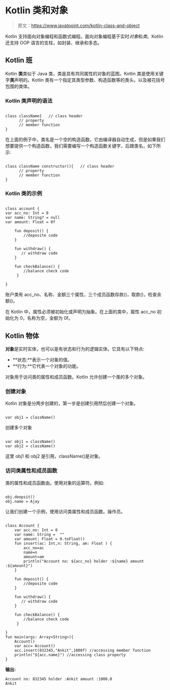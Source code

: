 # Kotlin 类和对象

> 原文：<https://www.javatpoint.com/kotlin-class-and-object>

Kotlin 支持面向对象编程和函数式编程。面向对象编程基于实时*对象*和*类*。Kotlin 还支持 OOP 语言的支柱，如封装、继承和多态。

## Kotlin 班

Kotlin **类**类似于 Java 类，类是具有共同属性的对象的蓝图。Kotlin 类是使用关键字**类**声明的。Kotlin 类有一个指定其类型参数、构造函数等的类头。以及被花括号包围的类体。

### Kotlin 类声明的语法

```

class className{   // class header
      // property
      // member function
}

```

在上面的例子中，类名是一个空的构造函数。它由编译器自动生成，但是如果我们想要提供一个构造函数，我们需要编写一个构造函数关键字，后跟类名，如下所示:

```

class className constructor(){   // class header
      // property
      // member function
}

```

### Kotlin 类的示例

```

class account {
var acc_no: Int = 0
var name: String? = null
var amount: Float = 0f

    fun deposit() {
        //deposite code
    }

    fun withdraw() {
       // withdraw code
    }

    fun checkBalance() {
        //balance check code
     }

}

```

账户类有 acc_no、名称、金额三个属性，三个成员函数存款()，取款()，检查余额()。

在 Kotlin 中，属性必须被初始化或声明为抽象。在上面的类中，属性 acc_no 初始化为 0，名称为空，金额为 0f。

## Kotlin 物体

**对象**是实时实体，也可以是有状态和行为的逻辑实体。它具有以下特点:

*   **状态:**表示一个对象的值。
*   **行为:**它代表一个对象的功能。

对象用于访问类的属性和成员函数。Kotlin 允许创建一个类的多个对象。

### 创建对象

Kotlin 对象是分两步创建的，第一步是创建引用然后创建一个对象。

```

var obj1 = className()

```

创建多个对象

```

var obj1 = className()
var obj2 = className()

```

这里 obj1 和 obj2 是引用，className()是对象。

### 访问类属性和成员函数

类的属性和成员函数由。使用对象的运算符。例如:

```

obj.deopsit()
obj.name = Ajay 

```

让我们创建一个示例，使用访问类属性和成员函数。操作员。

```

class Account {
    var acc_no: Int = 0
    var name: String =  ""
    var amount: Float = 0.toFloat()
    fun insert(ac: Int,n: String, am: Float ) {
        acc_no=ac
        name=n
        amount=am
        println("Account no: ${acc_no} holder :${name} amount :${amount}")
    }

    fun deposit() {
        //deposite code
    }

    fun withdraw() {
       // withdraw code
    }

    fun checkBalance() {
        //balance check code
     }

}
fun main(args: Array<String>){
    Account()
    var acc= Account()
    acc.insert(832345,"Ankit",1000f) //accessing member function
    println("${acc.name}") //accessing class property
}

```

**输出:**

```
Account no: 832345 holder :Ankit amount :1000.0
Ankit

```